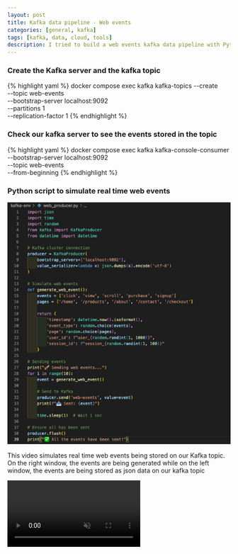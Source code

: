 ```yaml
---
layout: post
title: Kafka data pipeline - Web events
categories: [general, kafka]
tags: [kafka, data, cloud, tools]
description: I tried to build a web events kafka data pipeline with Python
---
```


### Create the Kafka server and the kafka topic

{% highlight yaml %}
docker compose exec kafka kafka-topics --create \
 --topic web-events \
 --bootstrap-server localhost:9092 \
 --partitions 1 \
 --replication-factor 1
{% endhighlight %}

### Check our kafka server to see the events stored in the topic

{% highlight yaml %}
docker compose exec kafka kafka-console-consumer \
 --bootstrap-server localhost:9092 \
 --topic web-events \
 --from-beginning
{% endhighlight %}

### Python script to simulate real time web events

<img src="/assets/media/27-06-web-events-pipeline/kafka_producer.png">

This video simulates real time web events being stored on our Kafka topic.
On the right window, the events are being generated while on the left window, the events are being stored as json data on our kafka topic

<div class="video-demo">
  <video autoplay loop muted playsinline>
    <source src="/assets/media/27-06-web-events-pipeline/kafka-producer-events-simulation.mp4" type="video/mp4">
    Votre navigateur ne supporte pas la lecture de cette vidéo.
  </video>
</div>
